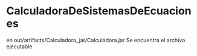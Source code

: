 # CalculadoraDeSistemasDeEcuaciones
en out/artifacts/Calculadora_jar/Calculadora.jar
Se encuentra el archivo ejecutable
